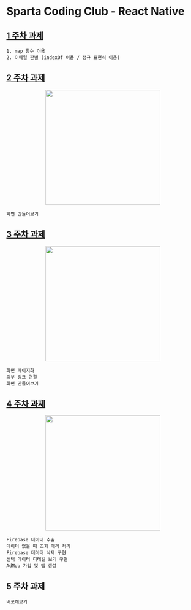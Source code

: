 # Sparta Coding Club - React Native

## [1 주차 과제](https://github.com/nezhitsya/Sparta_React_Native/tree/master/week%2001/Homework01)

```
1. map 함수 이용
2. 이메일 판별 (indexOf 이용 / 정규 표현식 이용)
```

## [2 주차 과제](https://github.com/nezhitsya/Sparta_React_Native/tree/master/week%2002/Homework02)

<p align="center">
  <img width="300" src="https://user-images.githubusercontent.com/60697742/127432885-9bcd77a9-ff40-4f53-abf8-18c900c33f42.png">
</p>

```
화면 만들어보기
```

## [3 주차 과제](https://github.com/nezhitsya/Sparta_React_Native/tree/master/week%2003/Homework03)

<p align="center">
  <img width="300" src="https://user-images.githubusercontent.com/60697742/128128595-96bdd88c-1c74-4911-af2b-b2f70d8a1b0c.mov">
</p>

```
화면 페이지화
외부 링크 연결
화면 만들어보기
```

## [4 주차 과제](https://github.com/nezhitsya/Sparta_React_Native/tree/master/week%2004/Homework04)

<p align="center">
  <img width="300" src="https://user-images.githubusercontent.com/60697742/128659354-aba84a1f-4f05-44eb-adae-73016a7e1cc3.mp4">
</p>

```
Firebase 데이터 추출
데이터 없을 때 조회 에러 처리
Firebase 데이터 삭제 구현
선택 데이터 디테일 보기 구현
AdMob 가입 및 앱 생성
```

## 5 주차 과제

```
배포해보기
```